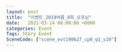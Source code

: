 ```yaml
---
layout: post
title:  "이벤트_2019여름_0화_오프닝"
date:   2021-03-14 08:00:00 +0000
categories: Event
Tags: Story Event
SceneCode: ["scene_evt190627_cp0_q1_s10"]
---
```


